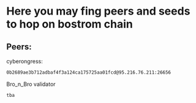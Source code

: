 # Here you may fing peers and seeds to hop on bostrom chain

## Peers:

cyberongress:

```bash
0b2689ae3b712adbaf4f3a124ca175725aa01fcd@95.216.76.211:26656
```

Bro_n_Bro validator

```bash
tba
```
